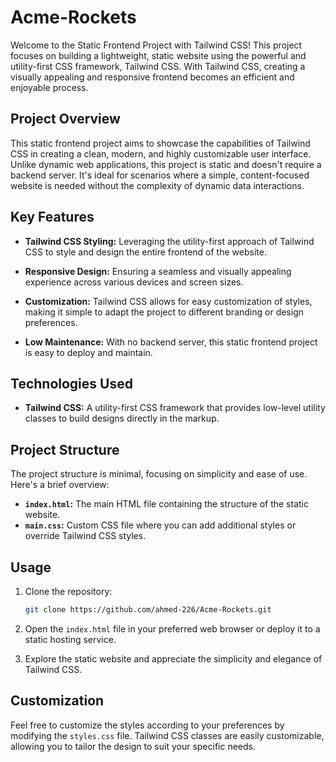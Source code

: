 # Acme-Rockets

Welcome to the Static Frontend Project with Tailwind CSS! This project focuses on building a lightweight, static website using the powerful and utility-first CSS framework, Tailwind CSS. With Tailwind CSS, creating a visually appealing and responsive frontend becomes an efficient and enjoyable process.

## Project Overview

This static frontend project aims to showcase the capabilities of Tailwind CSS in creating a clean, modern, and highly customizable user interface. Unlike dynamic web applications, this project is static and doesn't require a backend server. It's ideal for scenarios where a simple, content-focused website is needed without the complexity of dynamic data interactions.

## Key Features

- **Tailwind CSS Styling:** Leveraging the utility-first approach of Tailwind CSS to style and design the entire frontend of the website.

- **Responsive Design:** Ensuring a seamless and visually appealing experience across various devices and screen sizes.

- **Customization:** Tailwind CSS allows for easy customization of styles, making it simple to adapt the project to different branding or design preferences.

- **Low Maintenance:** With no backend server, this static frontend project is easy to deploy and maintain.

## Technologies Used

- **Tailwind CSS:** A utility-first CSS framework that provides low-level utility classes to build designs directly in the markup.

## Project Structure

The project structure is minimal, focusing on simplicity and ease of use. Here's a brief overview:

- **`index.html`:** The main HTML file containing the structure of the static website.
- **`main.css`:** Custom CSS file where you can add additional styles or override Tailwind CSS styles.

## Usage

1. Clone the repository:

   ```bash
   git clone https://github.com/ahmed-226/Acme-Rockets.git
   ```

2. Open the `index.html` file in your preferred web browser or deploy it to a static hosting service.

3. Explore the static website and appreciate the simplicity and elegance of Tailwind CSS.

## Customization

Feel free to customize the styles according to your preferences by modifying the `styles.css` file. Tailwind CSS classes are easily customizable, allowing you to tailor the design to suit your specific needs.



